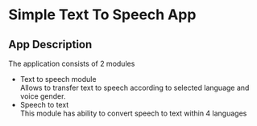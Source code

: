 # Simple Text To Speech App

## App Description
The application consists of 2 modules
  
* Text to speech module<br>
  Allows to transfer text to speech according to selected language and voice gender.
* Speech to text<br>
  This module has ability to convert speech to text within 4 languages

